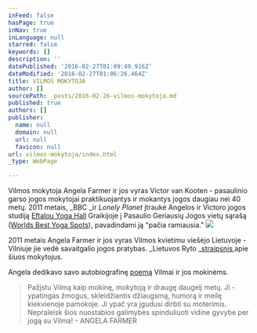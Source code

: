 ```yaml
---
inFeed: false
hasPage: true
inNav: true
inLanguage: null
starred: false
keywords: []
description: ''
datePublished: '2016-02-27T01:09:49.916Z'
dateModified: '2016-02-27T01:06:26.464Z'
title: VILMOS MOKYTOJA
author: []
sourcePath: _posts/2016-02-26-vilmos-mokytoja.md
published: true
authors: []
publisher:
  name: null
  domain: null
  url: null
  favicon: null
url: vilmos-mokytoja/index.html
_type: WebPage

---
```

Vilmos mokytoja Angela Farmer ir jos vyras Victor van Kooten  - pasaulinio garso jogos mokytojai praktikuojantys ir mokantys jogos daugiau nei 40 metų. 2011 metais, _BBC _ir _Lonely Planet_ įtraukė Angelos ir Victoro jogos studiją [Eftalou Yoga Hall][0] Graikijoje į Pasaulio Geriausių Jogos vietų sąrašą ([Worlds Best Yoga Spots][1]), pavadindami ją "pačia ramiausia."
![](https://the-grid-user-content.s3-us-west-2.amazonaws.com/98cf80a0-487c-4159-86ab-4dcdae578598.png)

2011 metais Angela Farmer ir jos vyras Vilmos kvietimu viešėjo Lietuvoje - Vilniuje jie vedė savaitgalio jogos pratybas. _Lietuvos Ryto _[straipsnis ][2]apie šiuos mokytojus.

Angela dedikavo savo autobiografinę [poemą][3] Vilmai ir jos mokinėms. 
> 
> Pažįstu Vilmą kaip mokinę, mokytoją ir draugę daugelį metų. Ji - ypatingas žmogus, skleidžiantis džiaugsmą, humorą ir meilę kiekvienoje pamokoje. Ji ypač yra įgudusi dirbti su moterimis. Nepraleisk šios nuostabios galimybės spinduliuoti vidine gyvybe per jogą su Vilma! - ANGELA FARMER

[][3]

[0]: http://www.angela-victor.com/
[1]: http://www.bbc.com/travel/story/20110119-the-worlds-best-yoga-spots
[2]: http://sveikata.lrytas.lt/-13139443671311638493-i-mirties-nag-i-tr-k-pasaulinio-garso-jogai-alin-draudimus-k-nas-pats-pasako-kas-jam-tinka-nuotraukos.htm
[3]: http://yogaforthelargerwoman.com/purchase-2013-calendar/angela-farmers-poem/